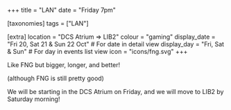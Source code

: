 +++
title = "LAN"
date = "Friday 7pm"

[taxonomies]
tags = ["LAN"]

[extra]
location = "DCS Atrium ⇒ LIB2"
colour = "gaming"
display_date = "Fri 20, Sat 21 & Sun 22 Oct"  # For date in detail view
display_day = "Fri, Sat & Sun"     # For day in events list view
icon = "icons/fng.svg"
+++

Like FNG but bigger, longer, and better!

(although FNG is still pretty good)

We will be starting in the DCS Atrium on Friday, and we will move to LIB2 by Saturday morning!

